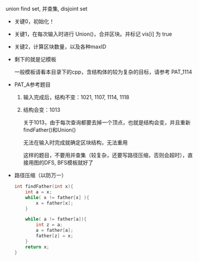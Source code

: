 union find set, 并查集, disjoint set

*	关键0，初始化！

*	关键1，在每次输入时进行 Union()，合并区块。并标记 vis[i] 为 true

*	关键2，计算区块数量，以及各种maxID

*	剩下的就是记模板

	一般模板请看本目录下的cpp，含结构体的较为复杂的目标，请参考 PAT_1114

*	PAT_A参考题目
	
	1.	输入完成后，结构不变：1021, 1107, 1114, 1118

	2.	结构会变：1013
	
		关于1013，由于每次查询都要去掉一个顶点，也就是结构会变，并且重新findFather()和Union()
		
		无法在输入时完成就确定区块结构，无法重用
		
		这样的题目，不要用并查集（较复杂，还要写路径压缩，否则会超时），直接用图的DFS, BFS模板就好了
		
*	路径压缩（以防万一）

	```cpp
	int findFather(int x){
		int a = x;
		while( x != father[x] ){
			x = father[x];
		}
	
		while( a != father[a]){
			int z = a;
			a = father[a];
			father[z] = x;
		}
		return x;
	}
	```